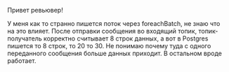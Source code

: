 Привет ревьювер!

У меня как то странно пишется поток через foreachBatch, не знаю что на это влияет. 
После отправки сообщения во входящий топик, топик-получатель корректно считывает 8 строк данных, а вот в Postgres пишется то 8 строк, то 20 то 30. Не понимаю почему туда с одного переданного сообщения больше данных приходит.
В остальном вроде работает.